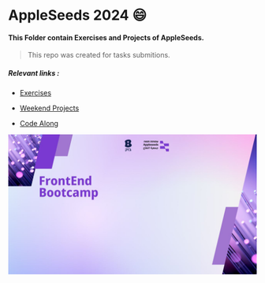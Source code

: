 # AppleSeeds 2024 :smile:

#### This Folder contain Exercises and Projects of AppleSeeds.
> This repo was created for tasks submitions.

##### Relevant links : 
- [Exercises](https://github.com/DanielYehezkely/AppleSeeds_2024/tree/main/Exercises) 

- [Weekend Projects](https://github.com/DanielYehezkely/appleSeeds_2024_Submits/tree/main/Weekend-Projects)

- [Code Along](https://github.com/DanielYehezkely/appleSeeds_2024_Submits/tree/main/CodeAlongs)


![appleseeds](FrontEnd.jpg)

